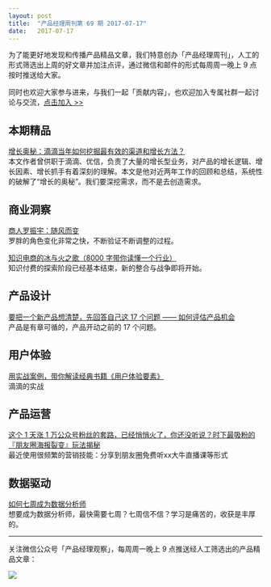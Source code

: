 ```yaml
---
layout: post
title:  "产品经理周刊第 69 期 2017-07-17"
date:   2017-07-17
--- 
```


为了能更好地发现和传播产品精品文章，我们特意创办「产品经理周刊」，人工的形式筛选出上周的好文章并加注点评，通过微信和邮件的形式每周周一晚上 9 点按时推送给大家。     

同时也欢迎大家参与进来，与我们一起「贡献内容」，也欢迎加入专属社群一起讨论与交流，[点击加入 >>](http://mp.weixin.qq.com/s/w8DK1vV0f3Hpj7u3fCNsiw)   

## 本期精品   

[增长奥秘：滴滴当年如何挖掘最有效的渠道和增长方法？](https://mp.weixin.qq.com/s/18EugOD9jFbyLshNvV5AKA?from=groupmessage&isappinstalled=0)   
本文作者曾供职于滴滴、优信，负责了大量的增长型业务，对产品的增长逻辑、增长因素、增长抓手有着深刻的理解。本文是他对近两年工作的回顾和总结，系统性的破解了“增长的奥秘”。我们要深挖需求，而不是去创造需求。        

## 商业洞察 

[商人罗振宇：随风而变](https://mp.weixin.qq.com/s/O7UP-7rjUXTKmEjvJrBxng)   
罗胖的角色变化非常之快，不断验证不断调整的过程。  

[知识电商的冰与火之歌（8000 字带你读懂一个行业）](https://mp.weixin.qq.com/s/lDHOgQoVelJZQFO_BLuXiw)    
知识付费的探索阶段已经基本结束，新的整合与战争即将开始。      


## 产品设计 

[要把一个新产品想清楚，先回答自己这 17 个问题 —— 如何评估产品机会](https://mp.weixin.qq.com/s/QwWgBatmAo6Np9kuHRV1bg)   
产品是有章可循的，产品开动之前的 17 个问题。   

   

## 用户体验

[用实战案例，带你解读经典书籍《用户体验要素》](https://mp.weixin.qq.com/s/uW9gk9_dk_IsGvMKffvA4A)   
滴滴的实战   

 

## 产品运营

[这个 1 天涨 1 万公众号粉丝的套路，已经悄悄火了，你还没听说？时下最吸粉的『朋友圈海报裂变』玩法揭秘](https://mp.weixin.qq.com/s/fpwUOy8EH8kO8Q49nVN8BQ)   
最近使用很频繁的营销技能：分享到朋友圈免费听xx大牛直播课等形式   



## 数据驱动

[如何七周成为数据分析师](https://mp.weixin.qq.com/s/1mewx8tgpXsRzBcdiqQMcw)    
想要成为数据分析师，最快需要七周？七周信不信？学习是痛苦的，收获是丰厚的。   


---
关注微信公众号「产品经理观察」，每周周一晚上 9 点推送经人工筛选出的产品精品文章：
  
![](http://com-4jplus-temp.qiniudn.com/pmweekly-weixin.jpg)   